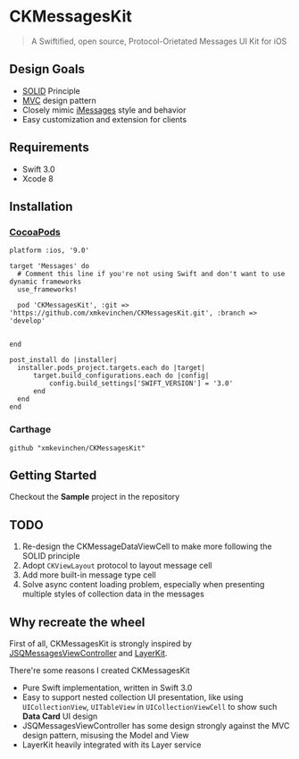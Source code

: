 # CKMessagesKit

> A Swiftified, open source, Protocol-Orietated Messages UI Kit for iOS  
    


    
## Design Goals
* [SOLID](https://en.wikipedia.org/wiki/SOLID_(object-oriented_design)) Principle
* [MVC](https://en.wikipedia.org/wiki/Model%E2%80%93view%E2%80%93controller) design pattern
* Closely mimic [iMessages](https://support.apple.com/en-us/HT201287) style and behavior
* Easy customization and extension for clients

    
##  Requirements
* Swift 3.0
* Xcode 8
   
## Installation

### [CocoaPods](https://cocoapods.org/)

```
platform :ios, '9.0'

target 'Messages' do
  # Comment this line if you're not using Swift and don't want to use dynamic frameworks
  use_frameworks!

  pod 'CKMessagesKit', :git => 'https://github.com/xmkevinchen/CKMessagesKit.git', :branch => 'develop'
  

end

post_install do |installer|
  installer.pods_project.targets.each do |target|
      target.build_configurations.each do |config|
          config.build_settings['SWIFT_VERSION'] = '3.0'
      end
  end
end

```

### Carthage

```
github "xmkevinchen/CKMessagesKit"
```

## Getting Started

Checkout the **Sample** project in the repository

## TODO
1. Re-design the CKMessageDataViewCell to make more following the SOLID principle
2. Adopt `CKViewLayout` protocol to layout message cell
3. Add more built-in message type cell
4. Solve async content loading problem, especially when presenting multiple styles of collection data in the messages

## Why recreate the wheel    
First of all, CKMessagesKit is strongly inspired by [JSQMessagesViewController](https://github.com/jessesquires/JSQMessagesViewController) and [LayerKit](https://layer.com/). 

There're some reasons I created CKMessagesKit

* Pure Swift implementation, written in Swift 3.0
* Easy to support nested collection UI presentation, like using `UICollectionView`, `UITableView` in `UICollectionViewCell` to show such **Data Card** UI design
* JSQMessagesViewController has some design strongly against the MVC design pattern, misusing the Model and View
* LayerKit heavily integrated with its Layer service


